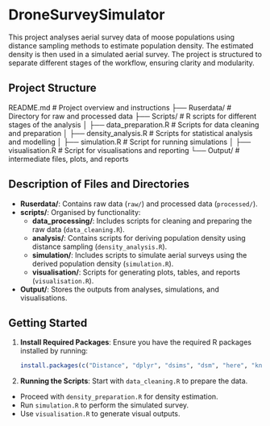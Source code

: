 # DroneSurveySimulator
This project analyses aerial survey data of moose populations using distance sampling methods to estimate population density. The estimated density is then used in a simulated aerial survey. The project is structured to separate different stages of the workflow, ensuring clarity and modularity.

## Project Structure

 README.md # Project overview and instructions
├── Ruserdata/ # Directory for raw and processed data
├── Scripts/ # R scripts for different stages of the analysis
│ ├── data_preparation.R # Scripts for data cleaning and preparation
│ ├── density_analysis.R # Scripts for statistical analysis and modelling
│ ├── simulation.R # Script for running simulations
│ ├── visualisation.R # Script for visualisations and reporting
└── Output/ # intermediate files, plots, and reports

## Description of Files and Directories

- **Ruserdata/**: Contains raw data (`raw/`) and processed data (`processed/`).
- **scripts/**: Organised by functionality:
  - **data_processing/**: Includes scripts for cleaning and preparing the raw data (`data_cleaning.R`).
  - **analysis/**: Contains scripts for deriving population density using distance sampling (`density_analysis.R`).
  - **simulation/**: Includes scripts to simulate aerial surveys using the derived population density (`simulation.R`).
  - **visualisation/**: Scripts for generating plots, tables, and reports (`visualisation.R`).
- **Output/**: Stores the outputs from analyses, simulations, and visualisations.

## Getting Started

1. **Install Required Packages**: Ensure you have the required R packages installed by running:
   ```R
   install.packages(c("Distance", "dplyr", "dsims", "dsm", "here", "knitr", "pbapply", "purrr", "sf", , "tidyr", "units")) # List all required packages
   ```
2. **Running the Scripts**: Start with `data_cleaning.R` to prepare the data.
- Proceed with `density_preparation.R` for density estimation.
- Run `simulation.R` to perform the simulated survey.
- Use `visualisation.R` to generate visual outputs.
